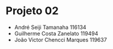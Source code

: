 Projeto 02
=========
- André Seiji Tamanaha 116134
- Guilherme Costa Zanelato 119494
- João Victor Chencci Marques 119637
